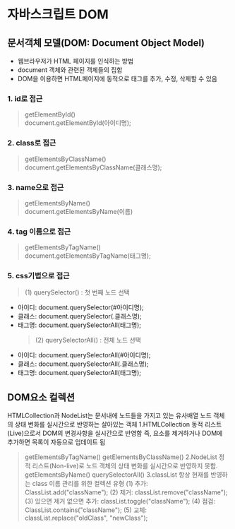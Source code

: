 # 자바스크립트 DOM

## 문서객체 모델(DOM: Document Object Model)

- 웹브라우저가 HTML 페이지를 인식하는 방법
- document 객체와 관련된 객체들의 집합
- DOM을 이용하면 HTML페이지에 동적으로 태그를 추가, 수정, 삭제할 수 있음

### 1. id로 접근

> getElementById()  
> document.getElementById(아이디명);

### 2. class로 접근

> getElementsByClassName()  
> document.getElementsByClassName(클래스명);

### 3. name으로 접근

> getElementsByName()  
> document.getElementsByName(이름)

### 4. tag 이름으로 접근

> getElementsByTagName()  
> document.getElementsByTagName(태그명);

### 5. css기법으로 접근

> (1) querySelector() : 첫 번째 노드 선택

- 아이디: document.querySelector(#아이디명);
- 클래스: document.querySelector(.클래스명);
- 태그명: document.querySelectorAll(태그명);
  > (2) querySelectorAll() : 전체 노드 선택
- 아이디: document.querySelectorAll(#아이디명);
- 클래스: document.querySelectorAll(.클래스명);
- 태그명: document.querySelectorAll(태그명);

## DOM요소 컬렉션

HTMLCollection과 NodeList는 문서내에 노드들을 가지고 있는 유사배열
노드 객체의 상태 변화를 실시간으로 반영하는 살아있는 객체
1.HTMLCollection
동적 리스트(Live)으로서 DOM의 변경사항을 실시간으로 반영함
즉, 요소를 제거하거나 DOM에 추가하면 목록이 자동으로 업데이트 됨

> getElementsByTagName()
> getElementsByClassName()
> 2.NodeList
> 정적 리스트(Non-live)로 노드 객체의 상태 변화를 실시간으로 반영하지 못함.
> getElementsByName()
> querySelectorAll()
> 3.classList
> 항상 현재를 반영하는 class 이름 관리를 위한 컬렉션 유형
> (1) 추가: ClassList.add("className");
> (2) 제거: classList.remove("className");
> (3) 있으면 제거 없으면 추가: classList.toggle("className");
> (4) 점검: ClassList.contains("className");
> (5) 교체: classList.replace("oldClass", "newClass");
